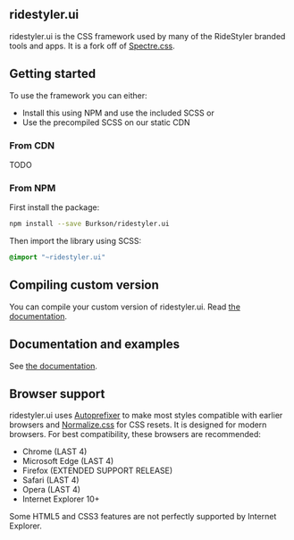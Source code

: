 ## ridestyler.ui

ridestyler.ui is the CSS framework used by many of the RideStyler branded tools and apps. It is a fork off of [Spectre.css](https://github.com/picturepan2/spectre/tree/32a122385b3e78c532e770ff669798a2c8d36f66).

## Getting started

To use the framework you can either:

 - Install this using NPM and use the included SCSS or
 - Use the precompiled SCSS on our static CDN


### From CDN
TODO

### From NPM
First install the package:

```sh
npm install --save Burkson/ridestyler.ui
```

Then import the library using SCSS:
```scss
@import "~ridestyler.ui"
```


## Compiling custom version

You can compile your custom version of ridestyler.ui. Read [the documentation](https://burkson.github.io/ridestyler.ui/getting-started/custom.html).

## Documentation and examples

See [the documentation](https://burkson.github.io/ridestyler.ui/elements).

## Browser support
ridestyler.ui uses [Autoprefixer](https://github.com/postcss/autoprefixer) to make most styles compatible with earlier browsers and [Normalize.css](https://necolas.github.io/normalize.css/) for CSS resets. It is designed for modern browsers. For best compatibility, these browsers are recommended:

- Chrome (LAST 4)
- Microsoft Edge (LAST 4)
- Firefox (EXTENDED SUPPORT RELEASE)
- Safari (LAST 4)
- Opera (LAST 4)
- Internet Explorer 10+

Some HTML5 and CSS3 features are not perfectly supported by Internet Explorer.

